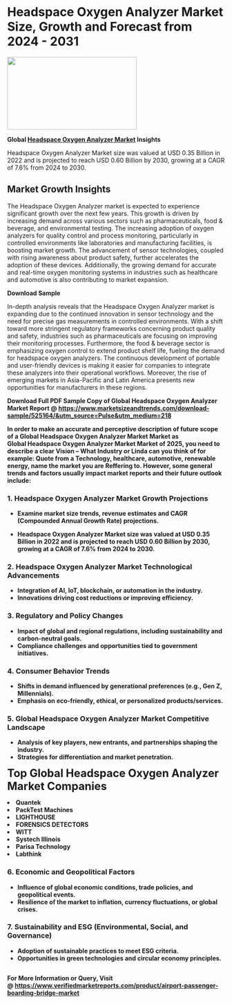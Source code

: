 <H1>Headspace Oxygen Analyzer Market Size, Growth and Forecast from 2024 - 2031</H1><img class="aligncenter size-medium wp-image-584254" src="https://thirdeyenews.in/wp-content/uploads/2024/09/Global-Market-Research-300x168.jpeg" alt="" width="300" height="168" /><p><strong>Global&nbsp;<a href="https://www.marketsizeandtrends.com/download-sample/525164/&amp;utm_source=Pulse&amp;utm_medium=218">Headspace Oxygen Analyzer Market</a> Insights</strong></p><p>Headspace Oxygen Analyzer Market size was valued at USD 0.35 Billion in 2022 and is projected to reach USD 0.60 Billion by 2030, growing at a CAGR of 7.6% from 2024 to 2030.</p><p><h2>Market Growth Insights</h2> <p>The Headspace Oxygen Analyzer market is expected to experience significant growth over the next few years. This growth is driven by increasing demand across various sectors such as pharmaceuticals, food & beverage, and environmental testing. The increasing adoption of oxygen analyzers for quality control and process monitoring, particularly in controlled environments like laboratories and manufacturing facilities, is boosting market growth. The advancement of sensor technologies, coupled with rising awareness about product safety, further accelerates the adoption of these devices. Additionally, the growing demand for accurate and real-time oxygen monitoring systems in industries such as healthcare and automotive is also contributing to market expansion.</p> <p><strong>Download Sample</strong></p> <p>In-depth analysis reveals that the Headspace Oxygen Analyzer market is expanding due to the continued innovation in sensor technology and the need for precise gas measurements in controlled environments. With a shift toward more stringent regulatory frameworks concerning product quality and safety, industries such as pharmaceuticals are focusing on improving their monitoring processes. Furthermore, the food & beverage sector is emphasizing oxygen control to extend product shelf life, fueling the demand for headspace oxygen analyzers. The continuous development of portable and user-friendly devices is making it easier for companies to integrate these analyzers into their operational workflows. Moreover, the rise of emerging markets in Asia-Pacific and Latin America presents new opportunities for manufacturers in these regions. <p><strong></p><p><span class=""><strong>Download Full PDF Sample Copy of Global Headspace Oxygen Analyzer Market Report</strong> @ <a href="https://www.marketsizeandtrends.com/download-sample/525164/&amp;utm_source=Pulse&amp;utm_medium=218" target="_blank">https://www.marketsizeandtrends.com/download-sample/525164/&amp;utm_source=Pulse&amp;utm_medium=218</a></span></p><p>In order to make an accurate and perceptive description of future scope of a Global&nbsp;Headspace Oxygen Analyzer Market Market as Global&nbsp;Headspace Oxygen Analyzer Market Market of 2025, you need to describe a clear Vision &ndash; What Industry or Linda can you think of for example: Quote from a Technology, healthcare, automotive, renewable energy, name the market you are Reffering to. However, some general trends and factors usually impact market reports and their future outlook include:</p><h3>1.&nbsp;<strong>Headspace Oxygen Analyzer Market Growth Projections</strong></h3><ul><li>Examine market size trends, revenue estimates and CAGR (Compounded Annual Growth Rate) projections.</li><li><p>Headspace Oxygen Analyzer Market size was valued at USD 0.35 Billion in 2022 and is projected to reach USD 0.60 Billion by 2030, growing at a CAGR of 7.6% from 2024 to 2030.</p></li></ul><h3>2.&nbsp;<strong>Headspace Oxygen Analyzer Market Technological Advancements</strong></h3><ul><li>Integration of AI, IoT, blockchain, or automation in the industry.</li><li>Innovations driving cost reductions or improving efficiency.</li></ul><h3>3.&nbsp;<strong>Regulatory and Policy Changes</strong></h3><ul><li>Impact of global and regional regulations, including sustainability and carbon-neutral goals.</li><li>Compliance challenges and opportunities tied to government initiatives.</li></ul><h3>4.&nbsp;<strong>Consumer Behavior Trends</strong></h3><ul><li>Shifts in demand influenced by generational preferences (e.g., Gen Z, Millennials).</li><li>Emphasis on eco-friendly, ethical, or personalized products/services.</li></ul><h3>5.&nbsp;<strong>Global Headspace Oxygen Analyzer Market Competitive Landscape</strong></h3><ul><li>Analysis of key players, new entrants, and partnerships shaping the industry.</li><li>Strategies for differentiation and market penetration.</li></ul><p data-pm-slice="1 1 []"><span style="color: inherit; font-family: inherit; font-size: 25px;">Top Global Headspace Oxygen Analyzer Market Companies</span></p><div class="" data-test-id=""><p><li>Quantek</li><li> PackTest Machines</li><li> LIGHTHOUSE</li><li> FORENSICS DETECTORS</li><li> WITT</li><li> Systech Illinois</li><li> Parisa Technology</li><li> Labthink</li></p></div><h3>6.&nbsp;<strong>Economic and Geopolitical Factors</strong></h3><ul><li>Influence of global economic conditions, trade policies, and geopolitical events.</li><li>Resilience of the market to inflation, currency fluctuations, or global crises.</li></ul><h3>7.&nbsp;<strong>Sustainability and ESG (Environmental, Social, and Governance)</strong></h3><ul><li>Adoption of sustainable practices to meet ESG criteria.</li><li>Opportunities in green technologies and circular economy principles.</li></ul><h2><strong style="font-size: 14px;">For More Information or Query, Visit @&nbsp;</strong><a style="background-color: #ffffff; font-size: 14px;" href="https://www.marketsizeandtrends.com/report/headspace-oxygen-analyzer-market/" target="_blank">https://www.verifiedmarketreports.com/product/airport-passenger-boarding-bridge-market</a></h2>
